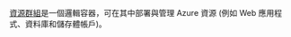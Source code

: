 [資源群組](../articles/azure-resource-manager/resource-group-overview#terminology)是一個邏輯容器，可在其中部署與管理 Azure 資源 (例如 Web 應用程式、資料庫和儲存體帳戶)。